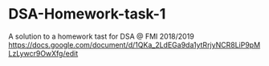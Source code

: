 # DSA-Homework-task-1
A solution to a homework tast for DSA @ FMI 2018/2019 https://docs.google.com/document/d/1QKa_2LdEGa9da1ytRrjyNCR8LiP9pMLzLywcr9OwXfg/edit
